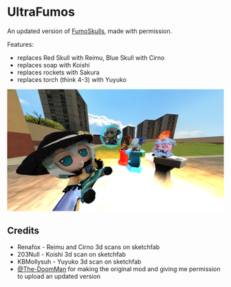 # UltraFumos

An updated version of [FumoSkulls](https://thunderstore.io/c/ultrakill/p/Snorkelin_Tony/FumoSkulls/), made with permission.

Features:
* replaces Red Skull with Reimu, Blue Skull with Cirno
* replaces soap with Koishi
* replaces rockets with Sakura
* replaces torch (think 4-3) with Yuyuko

![an image showing the various replacements](https://raw.githubusercontent.com/RealKC/UltraFumos/master/screenshot.png)


## Credits

* Renafox - Reimu and Cirno 3d scans on sketchfab
* 203Null - Koishi 3d scan on sketchfab
* KBMollysuh - Yuyuko 3d scan on sketchfab
* [@The-DoomMan](https://github.com/The-DoomMan) for making the original mod and giving me permission to upload an updated version
